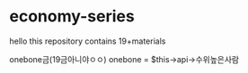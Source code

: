 economy-series
==============
hello this repository contains 19+materials

onebone금(19금아니야ㅇㅇ)
onebone = $this->api->수위높은사람
